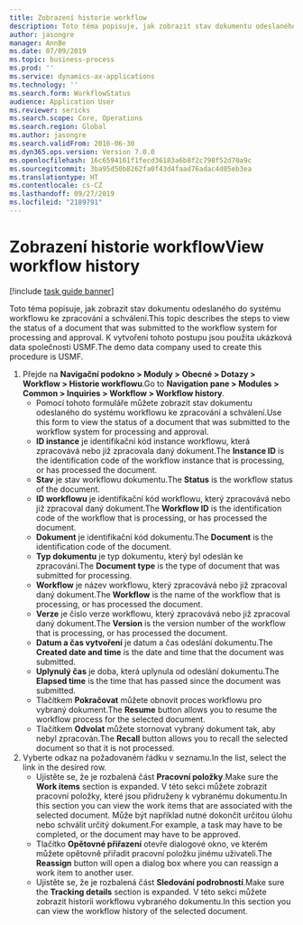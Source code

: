 ```yaml
---
title: Zobrazení historie workflow
description: Toto téma popisuje, jak zobrazit stav dokumentu odeslaného do systému workflowu ke zpracování a schválení.
author: jasongre
manager: AnnBe
ms.date: 07/09/2019
ms.topic: business-process
ms.prod: ''
ms.service: dynamics-ax-applications
ms.technology: ''
ms.search.form: WorkflowStatus
audience: Application User
ms.reviewer: sericks
ms.search.scope: Core, Operations
ms.search.region: Global
ms.author: jasongre
ms.search.validFrom: 2016-06-30
ms.dyn365.ops.version: Version 7.0.0
ms.openlocfilehash: 16c6594161f1fecd36183a6b8f2c798f52d70a9c
ms.sourcegitcommit: 3ba95d50b8262fa0f43d4faad76adac4d05eb3ea
ms.translationtype: HT
ms.contentlocale: cs-CZ
ms.lasthandoff: 09/27/2019
ms.locfileid: "2189791"
---
```

# <a name="view-workflow-history"></a><span data-ttu-id="d6722-103">Zobrazení historie workflow</span><span class="sxs-lookup"><span data-stu-id="d6722-103">View workflow history</span></span>

[!include [task guide banner](../../includes/task-guide-banner.md)]

<span data-ttu-id="d6722-104">Toto téma popisuje, jak zobrazit stav dokumentu odeslaného do systému workflowu ke zpracování a schválení.</span><span class="sxs-lookup"><span data-stu-id="d6722-104">This topic describes the steps to view the status of a document that was submitted to the workflow system for processing and approval.</span></span> <span data-ttu-id="d6722-105">K vytvoření tohoto postupu jsou použita ukázková data společnosti USMF.</span><span class="sxs-lookup"><span data-stu-id="d6722-105">The demo data company used to create this procedure is USMF.</span></span>

1. <span data-ttu-id="d6722-106">Přejde na **Navigační podokno > Moduly > Obecné > Dotazy > Workflow > Historie workflowu**.</span><span class="sxs-lookup"><span data-stu-id="d6722-106">Go to **Navigation pane > Modules > Common > Inquiries > Workflow > Workflow history**.</span></span>
    - <span data-ttu-id="d6722-107">Pomocí tohoto formuláře můžete zobrazit stav dokumentu odeslaného do systému workflowu ke zpracování a schválení.</span><span class="sxs-lookup"><span data-stu-id="d6722-107">Use this form to view the status of a document that was submitted to the workflow system for processing and approval.</span></span>  
    - <span data-ttu-id="d6722-108">**ID instance** je identifikační kód instance workflowu, která zpracovává nebo již zpracovala daný dokument.</span><span class="sxs-lookup"><span data-stu-id="d6722-108">The **Instance ID** is the identification code of the workflow instance that is processing, or has processed the document.</span></span>  
    - <span data-ttu-id="d6722-109">**Stav** je stav workflowu dokumentu.</span><span class="sxs-lookup"><span data-stu-id="d6722-109">The **Status** is the workflow status of the document.</span></span>  
    - <span data-ttu-id="d6722-110">**ID workflowu** je identifikační kód workflowu, který zpracovává nebo již zpracoval daný dokument.</span><span class="sxs-lookup"><span data-stu-id="d6722-110">The **Workflow ID** is the identification code of the workflow that is processing, or has processed the document.</span></span>  
    - <span data-ttu-id="d6722-111">**Dokument** je identifikační kód dokumentu.</span><span class="sxs-lookup"><span data-stu-id="d6722-111">The **Document** is the identification code of the document.</span></span>  
    - <span data-ttu-id="d6722-112">**Typ dokumentu** je typ dokumentu, který byl odeslán ke zpracování.</span><span class="sxs-lookup"><span data-stu-id="d6722-112">The **Document type** is the type of document that was submitted for processing.</span></span>  
    - <span data-ttu-id="d6722-113">**Workflow** je název workflowu, který zpracovává nebo již zpracoval daný dokument.</span><span class="sxs-lookup"><span data-stu-id="d6722-113">The **Workflow** is the name of the workflow that is processing, or has processed the document.</span></span>  
    - <span data-ttu-id="d6722-114">**Verze** je číslo verze workflowu, který zpracovává nebo již zpracoval daný dokument.</span><span class="sxs-lookup"><span data-stu-id="d6722-114">The **Version** is the version number of the workflow that is processing, or has processed the document.</span></span>  
    - <span data-ttu-id="d6722-115">**Datum a čas vytvoření** je datum a čas odeslání dokumentu.</span><span class="sxs-lookup"><span data-stu-id="d6722-115">The **Created date and time** is the date and time that the document was submitted.</span></span>  
    - <span data-ttu-id="d6722-116">**Uplynulý čas** je doba, která uplynula od odeslání dokumentu.</span><span class="sxs-lookup"><span data-stu-id="d6722-116">The **Elapsed time** is the time that has passed since the document was submitted.</span></span>  
    - <span data-ttu-id="d6722-117">Tlačítkem **Pokračovat** můžete obnovit proces workflowu pro vybraný dokument.</span><span class="sxs-lookup"><span data-stu-id="d6722-117">The **Resume** button allows you to resume the workflow process for the selected document.</span></span>  
    - <span data-ttu-id="d6722-118">Tlačítkem **Odvolat** můžete stornovat vybraný dokument tak, aby nebyl zpracován.</span><span class="sxs-lookup"><span data-stu-id="d6722-118">The **Recall** button allows you to recall the selected document so that it is not processed.</span></span>   
2. <span data-ttu-id="d6722-119">Vyberte odkaz na požadovaném řádku v seznamu.</span><span class="sxs-lookup"><span data-stu-id="d6722-119">In the list, select the link in the desired row.</span></span>
    - <span data-ttu-id="d6722-120">Ujistěte se, že je rozbalená část **Pracovní položky**.</span><span class="sxs-lookup"><span data-stu-id="d6722-120">Make sure the **Work items** section is expanded.</span></span> <span data-ttu-id="d6722-121">V této sekci můžete zobrazit pracovní položky, které jsou přidruženy k vybranému dokumentu.</span><span class="sxs-lookup"><span data-stu-id="d6722-121">In this section you can view the work items that are associated with the selected document.</span></span> <span data-ttu-id="d6722-122">Může být například nutné dokončit určitou úlohu nebo schválit určitý dokument.</span><span class="sxs-lookup"><span data-stu-id="d6722-122">For example, a task may have to be completed, or the document may have to be approved.</span></span>  
    - <span data-ttu-id="d6722-123">Tlačítko **Opětovné přiřazení** otevře dialogové okno, ve kterém můžete opětovně přiřadit pracovní položku jinému uživateli.</span><span class="sxs-lookup"><span data-stu-id="d6722-123">The **Reassign** button will open a dialog box where you can reassign a work item to another user.</span></span>  
    - <span data-ttu-id="d6722-124">Ujistěte se, že je rozbalená část **Sledování podrobností**.</span><span class="sxs-lookup"><span data-stu-id="d6722-124">Make sure the **Tracking details** section is expanded.</span></span> <span data-ttu-id="d6722-125">V této sekci můžete zobrazit historii workflowu vybraného dokumentu.</span><span class="sxs-lookup"><span data-stu-id="d6722-125">In this section you can view the workflow history of the selected document.</span></span>  

